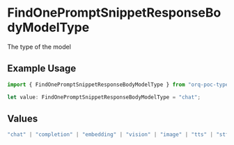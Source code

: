 # FindOnePromptSnippetResponseBodyModelType

The type of the model

## Example Usage

```typescript
import { FindOnePromptSnippetResponseBodyModelType } from "orq-poc-typescript-multi-env-version/models/operations";

let value: FindOnePromptSnippetResponseBodyModelType = "chat";
```

## Values

```typescript
"chat" | "completion" | "embedding" | "vision" | "image" | "tts" | "stt" | "rerank"
```